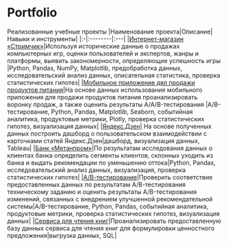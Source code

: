 # Portfolio
Реализованные учебные проекты
|Наименование проекта|Описание|Навыки и инструменты|
|:-|:--------|:---|
|[Интернет-магазин «Стримчик»](https://github.com/eradul/Portfolio/tree/main/Streamchik)|Используя исторические данные о продажах компьютерных игр, оценки пользователей и экспертов, жанры и платформы, выявить закономерности, определяющие успешность игры |Python, Pandas, NumPy, Matplotlib, предобработка данных, исследовательский анализ данных, описательная статистика, проверка статистических гипотез|
|[Мобильное приложение дял продажи продуктов питания](https://github.com/eradul/Portfolio/tree/main/Mobile_app)|На основе данных использования мобильного приложения для продажи продуктов питания проанализировать воронку продаж, а также оценить результаты A/A/B-тестирования |A/B-тестирование, Python, Pandas, Matplotlib, Seaborn, событийная аналитика, продуктовые метрики, Plotly, проверка статистических гипотез, визуализация данных|
|[Яндекс.Дзен](https://github.com/eradul/Portfolio/tree/main/Dzen)| На основе полученных данных построить дашборд о пользовательском взаимодействии с карточками статей Яндекс.Дзен|дашборд, визуализация данных, Tableau|
|[Банк «Метанпром»](https://github.com/eradul/Portfolio/tree/main/Bank)|По результатам исследования данных о клиентах банка определить сегменты клиентов, склонных уходить из банка и выдать рекомендации по уменьшению оттока|Python, Pandas, исследовательский анализ данных, визуализация, проверка статистических гипотез|
|[А/В-тестирование](https://github.com/eradul/Portfolio/tree/main/AB-test)|Проверить соответствие предоставленных данных по результатам А/В-тестирования техническому заданию и оценить результаты A/B-тестирования изменений, связанных с внедрением улучшенной рекомендательной системы|A/B-тестирование, Python, Pandas, событийная аналитика, продуктовые метрики, проверка статистических гипотез, визуализация данных|
|[Cервиса для чтения книг]()|Проанализировать предоставленную базу данных сервиса для чтения книг для формулировки ценностного предложения|выгрузка данных, SQL|
